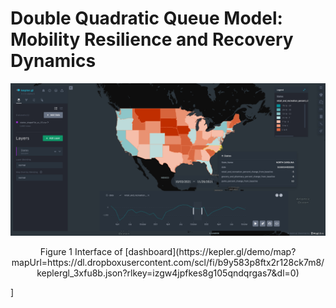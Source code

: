 # Double Quadratic Queue Model: Mobility Resilience and Recovery Dynamics


[![image](https://github.com/itsfangtang/Double-Quadratic-Queue/blob/main/image/dashboard.jpg)](https://kepler.gl/demo/map?mapUrl=https://dl.dropboxusercontent.com/scl/fi/b9y583p8ftx2r128ck7m8/keplergl_3xfu8b.json?rlkey=izgw4jpfkes8g105qndqrgas7&dl=0)
<p align="center"> Figure 1 Interface of [dashboard](https://kepler.gl/demo/map?mapUrl=https://dl.dropboxusercontent.com/scl/fi/b9y583p8ftx2r128ck7m8/keplergl_3xfu8b.json?rlkey=izgw4jpfkes8g105qndqrgas7&dl=0) </p>]
